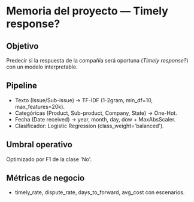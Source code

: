 
# Memoria del proyecto — Timely response?

## Objetivo
Predecir si la respuesta de la compañía será oportuna (*Timely response?*) con un modelo interpretable.

## Pipeline
- Texto (Issue/Sub-issue) → TF-IDF (1-2gram, min_df=10, max_features=20k).
- Categóricas (Product, Sub-product, Company, State) → One-Hot.
- Fecha (Date received) → year, month, day, dow + MaxAbsScaler.
- Clasificador: Logistic Regression (class_weight='balanced').

## Umbral operativo
Optimizado por F1 de la clase 'No'.

## Métricas de negocio
- timely_rate, dispute_rate, days_to_forward, avg_cost con escenarios.
